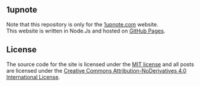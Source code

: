 ## 1upnote

Note that this repository is only for the [1upnote.com](https://1upnote.com) website.  
This website is written in Node.Js and hosted on [GitHub Pages](https://pages.github.com/).

## License

The source code for the site is licensed under the 
[MIT license](https://1up.mit-license.org/) and all posts are licensed under the 
[Creative Commons Attribution-NoDerivatives 4.0 International License](https://creativecommons.org/licenses/by-nd/4.0/).
